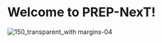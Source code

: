 # Welcome to PREP-NexT!

![150_transparent_with margins-04](https://user-images.githubusercontent.com/7798592/212579359-0fa16ac0-871b-4ea6-9f68-d56969eaaa57.png)
